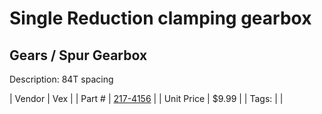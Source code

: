 # Single Reduction clamping gearbox
## Gears / Spur Gearbox
Description: 	84T spacing 

| Vendor | Vex | 
| Part # | [217-4156](http://www.vexrobotics.com/vexpro/motion/gearboxes/217-4156.html) | 
| Unit Price | $9.99 | 
| Tags: |  | 
